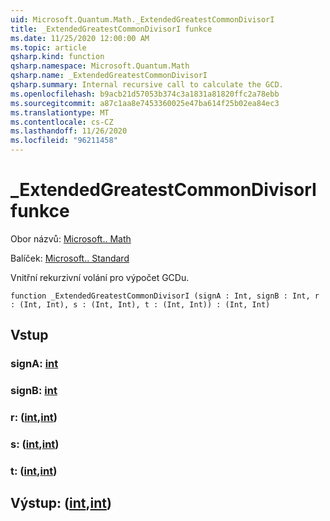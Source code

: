 ```yaml
---
uid: Microsoft.Quantum.Math._ExtendedGreatestCommonDivisorI
title: _ExtendedGreatestCommonDivisorI funkce
ms.date: 11/25/2020 12:00:00 AM
ms.topic: article
qsharp.kind: function
qsharp.namespace: Microsoft.Quantum.Math
qsharp.name: _ExtendedGreatestCommonDivisorI
qsharp.summary: Internal recursive call to calculate the GCD.
ms.openlocfilehash: b9acb21d57053b374c3a1831a81820ffc2a78ebb
ms.sourcegitcommit: a87c1aa8e7453360025e47ba614f25b02ea84ec3
ms.translationtype: MT
ms.contentlocale: cs-CZ
ms.lasthandoff: 11/26/2020
ms.locfileid: "96211458"
---
```

# <a name="_extendedgreatestcommondivisori-function"></a>_ExtendedGreatestCommonDivisorI funkce

Obor názvů: [Microsoft.. Math](xref:Microsoft.Quantum.Math)

Balíček: [Microsoft.. Standard](https://nuget.org/packages/Microsoft.Quantum.Standard)


Vnitřní rekurzivní volání pro výpočet GCDu.

```qsharp
function _ExtendedGreatestCommonDivisorI (signA : Int, signB : Int, r : (Int, Int), s : (Int, Int), t : (Int, Int)) : (Int, Int)
```


## <a name="input"></a>Vstup

### <a name="signa--int"></a>signA: [int](xref:microsoft.quantum.lang-ref.int)




### <a name="signb--int"></a>signB: [int](xref:microsoft.quantum.lang-ref.int)




### <a name="r--intint"></a>r: ([int](xref:microsoft.quantum.lang-ref.int),[int](xref:microsoft.quantum.lang-ref.int))




### <a name="s--intint"></a>s: ([int](xref:microsoft.quantum.lang-ref.int),[int](xref:microsoft.quantum.lang-ref.int))




### <a name="t--intint"></a>t: ([int](xref:microsoft.quantum.lang-ref.int),[int](xref:microsoft.quantum.lang-ref.int))





## <a name="output--intint"></a>Výstup: ([int](xref:microsoft.quantum.lang-ref.int),[int](xref:microsoft.quantum.lang-ref.int))

